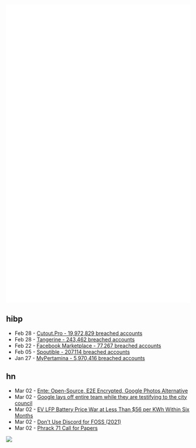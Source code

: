 ![Metrics](https://raw.githubusercontent.com/phixion/phixion/master/metrics.svg)

## hibp

<!--
for https://github.com/phixion/phixion/blob/main/.github/workflows/feeds.yml
-->
<!--START_SECTION:haveibeenpwnd-->
- Feb 28 - [Cutout.Pro - 19,972,829 breached accounts](https://haveibeenpwned.com/PwnedWebsites#CutoutPro)
- Feb 28 - [Tangerine - 243,462 breached accounts](https://haveibeenpwned.com/PwnedWebsites#Tangerine)
- Feb 22 - [Facebook Marketplace - 77,267 breached accounts](https://haveibeenpwned.com/PwnedWebsites#FacebookMarketplace)
- Feb 05 - [Spoutible - 207,114 breached accounts](https://haveibeenpwned.com/PwnedWebsites#Spoutible)
- Jan 27 - [MyPertamina - 5,970,416 breached accounts](https://haveibeenpwned.com/PwnedWebsites#MyPertamina)
<!--END_SECTION:haveibeenpwnd-->

## hn

<!--
for https://github.com/phixion/phixion/blob/main/.github/workflows/feeds.yml
-->
<!--START_SECTION:hn-->
- Mar 02 - [Ente: Open-Source, E2E Encrypted, Google Photos Alternative](https://ente.io/)
- Mar 02 - [Google lays off entire team while they are testifying to the city council](https://mas.to/@yogthos/112020432735682211)
- Mar 02 - [EV LFP Battery Price War at Less Than $56 per KWh Within Six Months](https://www.nextbigfuture.com/2024/01/ev-lfp-battery-price-war-w-55-in-six-months.html)
- Mar 02 - [Don't Use Discord for FOSS (2021)](https://drewdevault.com/2021/12/28/Dont-use-Discord-for-FOSS.html)
- Mar 02 - [Phrack 71 Call for Papers](http://www.phrack.org/)
<!--END_SECTION:hn-->

<!--
for https://yhype.me
-->
![](https://hit.yhype.me/github/profile?user_id=13013670)
